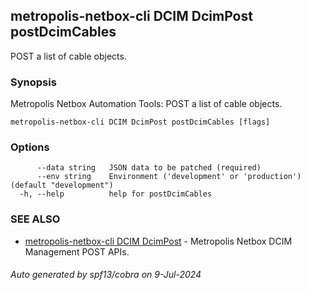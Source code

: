 ## metropolis-netbox-cli DCIM DcimPost postDcimCables

POST a list of cable objects.

### Synopsis


Metropolis Netbox Automation Tools:
  POST a list of cable objects.

```
metropolis-netbox-cli DCIM DcimPost postDcimCables [flags]
```

### Options

```
      --data string   JSON data to be patched (required)
      --env string    Environment ('development' or 'production') (default "development")
  -h, --help          help for postDcimCables
```

### SEE ALSO

* [metropolis-netbox-cli DCIM DcimPost]()	 - Metropolis Netbox DCIM Management POST APIs.

###### Auto generated by spf13/cobra on 9-Jul-2024
